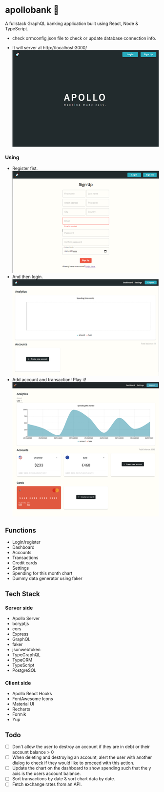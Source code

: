 # apollobank 🚀

A fullstack GraphQL banking application built using React, Node & TypeScript.

- check ormconfig.json file to check or update database connection info.

- It will server at http://localhost:3000/
![dashboard](images/first.png)

### Using
- Register fist.
![dashboard](images/register.png)
- And then login.
![dashboard](images/blank.png)
- Add account and transaction! Play it!
![dashboard](images/dashboard.png)

## Functions

- Login/register
- Dashboard
- Accounts
- Transactions
- Credit cards
- Settings
- Spending for this month chart
- Dummy data generator using faker

## Tech Stack

### Server side

- Apollo Server
- bcryptjs
- cors
- Express
- GraphQL
- faker
- jsonwebtoken
- TypeGraphQL
- TypeORM
- TypeScript
- PostgreSQL

### Client side

- Apollo React Hooks
- FontAwesome Icons
- Material UI
- Recharts
- Formik
- Yup

## Todo

- [ ] Don't allow the user to destroy an account if they are in debt or their account balance > 0
- [ ] When deleting and destroying an account, alert the user with another dialog to check if they would like to proceed with this action.
- [ ] Update the chart on the dashboard to show spending such that the y axis is the users account balance.
- [ ] Sort transactions by date & sort chart data by date.
- [ ] Fetch exchange rates from an API.
